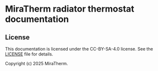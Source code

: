 # MiraTherm radiator thermostat documentation

## License

This documentation is licensed under the CC-BY-SA-4.0 license. See the [LICENSE](LICENSE) file for details.

Copyright (c) 2025 MiraTherm.
